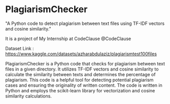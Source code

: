 # PlagiarismChecker
"A Python code to detect plagiarism between text files using TF-IDF vectors and cosine similarity."

It is a project of My Internship at CodeClause @CodeClause

Dataset Link : https://www.kaggle.com/datasets/azharabdulaziz/plagiarismtest100files

PlagiarismChecker is a Python code that checks for plagiarism between text files in a given directory. It utilizes TF-IDF vectors and cosine similarity to calculate the similarity between texts and determines the percentage of plagiarism. This code is a helpful tool for detecting potential plagiarism cases and ensuring the originality of written content. The code is written in Python and employs the scikit-learn library for vectorization and cosine similarity calculations.
